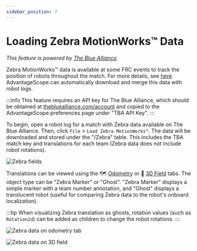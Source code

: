 ```yaml
---
sidebar_position: 7
---
```


# Loading Zebra MotionWorks™ Data

_This feature is powered by [The Blue Alliance](https://www.thebluealliance.com)._

Zebra MotionWorks™ data is available at some FRC events to track the position of robots throughout the match. For more details, see [here](https://www.firstinspires.org/robotics/frc/blog/2023-zebra-motionworks-for-first-robotics-competition-at-the-first-championship). AdvantageScope can automatically download and merge this data with robot logs.

:::info
This feature requires an API key for The Blue Alliance, which should be obtained at [thebluealliance.com/account](https://www.thebluealliance.com/account) and copied to the AdvantageScope preferences page under "TBA API Key".
:::

To begin, open a robot log for a match with Zebra data available on The Blue Alliance. Then, click `File` > `Load Zebra MotionWorks™`. The data will be downloaded and stored under the "/Zebra" table. This includes the TBA match key and translations for each team (Zebra data does not include robot rotations).

![Zebra fields](./img/zebra-1.png)

Translations can be viewed using the 🗺️ [Odometry](../tab-reference/odometry.md) or 👀 [3D Field](../tab-reference/3d-field.md) tabs. The object type can be "Zebra Marker" or "Ghost". "Zebra Marker" displays a simple marker with a team number annotation, and "Ghost" displays a translucent robot (useful for comparing Zebra data to the robot's onboard localization).

:::tip
When visualizing Zebra translation as ghosts, rotation values (such as `Rotation2d`) can be added as children to change the robot rotations.
:::

![Zebra data on odometry tab](./img/zebra-2.png)

![Zebra data on 3D field](./img/zebra-3.png)
